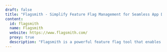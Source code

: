 ```yaml
---
draft: false
title: "Flagsmith - Simplify Feature Flag Management for Seamless App Deployment and Testing"
content:
  id: flagsmith
  name: Flagsmith
  website: https://www.flagsmith.com/
  proxy: true
  description: "Flagsmith is a powerful feature flag tool that enables real-time changes to apps without requiring code updates or app store approvals. Easily manage flags across multiple platforms and drive precise A/B/n testing with advanced segmentation."
---
```

